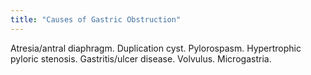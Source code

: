 ```yaml
---
title: "Causes of Gastric Obstruction"
---
```

Atresia/antral diaphragm. Duplication cyst. Pylorospasm. Hypertrophic pyloric stenosis. Gastritis/ulcer disease. Volvulus. Microgastria.


